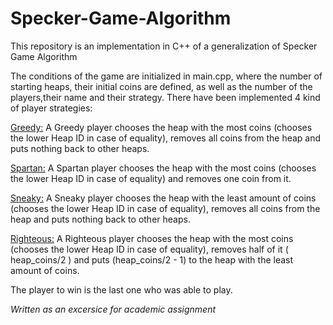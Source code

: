 # Specker-Game-Algorithm
This repository is an implementation in C++ of a generalization of Specker Game Algorithm

The conditions of the game are initialized in main.cpp, where the number of starting heaps, their initial coins are defined, as well as the number of the players,their name and their strategy.
There have been implemented 4 kind of player strategies:

<u>Greedy:</u> A Greedy player chooses the heap with the most coins (chooses the lower Heap ID in case of equality), removes all coins from the heap and puts nothing back to other heaps.

<u>Spartan:</u> A Spartan player chooses the heap with the most coins (chooses the lower Heap ID in case of equality) and removes one coin from it.

<u>Sneaky:</u> A Sneaky player chooses the heap with the least amount of coins (chooses the lower Heap ID in case of equality), removes all coins from the heap and puts nothing back to other heaps.

<u>Righteous:</u> A Righteous player chooses the heap with the most coins (chooses the lower Heap ID in case of equality), removes half of it ( heap_coins/2 ) and puts (heap_coins/2 - 1) to the heap with the least amount of coins.

The player to win is the last one who was able to play.

<i>Written as an excersice for academic assignment</i>
